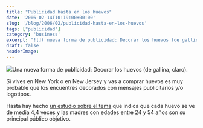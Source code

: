 ```yaml
---
title: "Publicidad hasta en los huevos"
date: '2006-02-14T10:19:00+00:00'
slug: '/blog/2006/02/publicidad-hasta-en-los-huevos'
tags: ["publicidad"]
category: 'business'
excerpt: "![]( nueva forma de publicidad: Decorar los huevos (de gallina, claro).Si vives en New York o en New Jersey y vas a comprar huevos es muy probable que..."
draft: false
headerImage:
---
```

![](http://jorgegorka.files.wordpress.com/egg.jpg)Una nueva forma de publicidad: Decorar los huevos (de gallina, claro).

Si vives en New York o en New Jersey y vas a comprar huevos es muy probable que los encuentres decorados con mensajes publicitarios y/o logotipos.

Hasta hay hecho [un estudio sobre el tema](http://www.mediabuyerplanner.com/2006/02/13/engraved_eggs_hit_new_york_new_/index.php) que indica que cada huevo se ve de media 4,4 veces y las madres con edades entre 24 y 54 años son su principal público objetivo.
